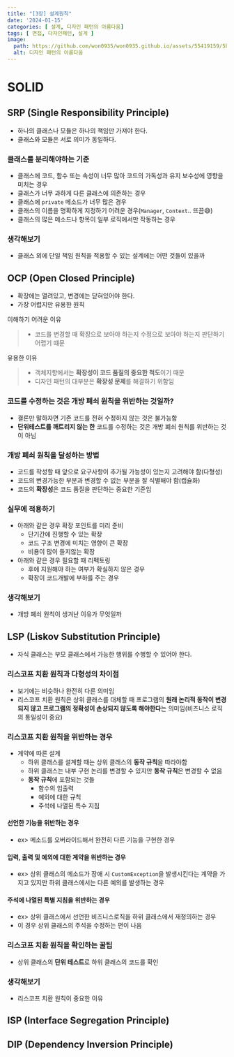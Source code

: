 ```yaml
---
title: "[3장] 설계원칙"
date: '2024-01-15'
categories: [ 설계, 디자인 패턴의 아름다움]
tags: [ 면접, 다자인패턴, 설계 ]
image:
  path: https://github.com/won0935/won0935.github.io/assets/55419159/5b3c1887-0957-4817-965c-d4fa6e7330c6
  alt: 디자인 패턴의 아름다움
---
```



# SOLID

## SRP (Single Responsibility Principle)
- 하나의 클래스나 모듈은 하나의 책임만 가져야 한다.
- 클래스와 모듈은 서로 의미가 동일하다.

### 클래스를 분리해야하는 기준
- 클래스에 코드, 함수 또는 속성이 너무 많아 코드의 가독성과 유지 보수성에 영향을 미치는 경우
- 클래스가 너무 과하게 다른 클래스에 의존하는 경우
- 클래스에 `private` 메소드가 너무 많은 경우
- 클래스의 이름을 명확하게 지정하기 어려운 경우(`Manager`, `Context`.. 뜨끔😅) 
- 클래스의 많은 메소드나 항목이 일부 로직에서만 작동하는 경우

### 생각해보기
- 클래스 외에 단일 책임 원칙을 적용할 수 있는 설계에는 어떤 것들이 있을까


## OCP (Open Closed Principle)
- 확장에는 열려있고, 변경에는 닫혀있어야 한다.
- 가장 어렵지만 유용한 원칙

이해하기 어려운 이유
> - 코드를 변경할 때 확장으로 보아야 하는지 수정으로 보아야 하는지 판단하기 어렵기 떄문

유용한 이유
> - 객체지향에서는 **확장성이 코드 품질의 중요한 척도**이기 때문
> - 디자인 패턴의 대부분은 **확장성 문제**를 해결하기 위함임

### 코드를 수정하는 것은 개방 폐쇠 원칙을 위반하는 것일까?
- 결론만 말하자면 기존 코드를 전혀 수정하지 않는 것은 불가능함
- **단위테스트를 깨트리지 않는 한** 코드를 수정하는 것은 개방 폐쇠 원칙를 위반하는 것이 아님

### 개방 폐쇠 원칙을 달성하는 방법
- 코드를 작성할 때 앞으로 요구사항이 추가될 가능성이 있는지 고려해야 함(다형성)
- 코드의 변경가능한 부분과 변경할 수 없는 부분을 잘 식별해야 함(캡슐화)
- 코드의 **확장성**은 코드 품질을 판단하는 중요한 기준임

### 실무에 적용하기
- 아래와 같은 경우 확장 포인트를 미리 준비 
  - 단기간에 진행할 수 있는 확장
  - 코드 구조 변경에 미치는 영향이 큰 확장 
  - 비용이 많이 들지않는 확장
- 아래와 같은 경우 필요할 때 리펙토링
  - 후에 지원해야 하는 여부가 확실하지 않은 경우
  - 확장이 코드개발에 부하를 주는 경우

### 생각해보기
- 개방 폐쇠 원칙이 생겨난 이유가 무엇일까


## LSP (Liskov Substitution Principle)
- 자식 클래스는 부모 클래스에서 가능한 행위를 수행할 수 있어야 한다.

### 리스코프 치환 원칙과 다형성의 차이점
- 보기에는 비슷하나 완전히 다른 의미임
- 리스코프 치환 원칙은 상위 클래스를 대체할 때 프로그램의 **원래 논리적 동작이 변경되지 않고 프로그램의 정확성이 손상되지 않도록 해야한다**는 의미임(비즈니스 로직의 통일성이 중요)

### 리스코프 치환 원칙을 위반하는 경우
- 계약에 따른 설계
  - 하위 클래스를 설계할 때는 상위 클래스의 **동작 규칙**을 따라야함
  - 하위 클래스는 내부 구현 논리를 변경할 수 있지만 **동작 규칙**은 변경할 수 없음
  - **동작 규칙**에 포함되는 것들
    - 함수의 입출력
    - 예외에 대한 규칙
    - 주석에 나열된 특수 지침

#### 선언한 기능을 위반하는 경우
- ex> 메소드를 오버라이드해서 완전히 다른 기능을 구현한 경우

#### 입력, 출력 및 예외에 대한 계약을 위반하는 경우
- ex> 상위 클래스의 메소드가 장애 시 `CustomException`을 발생시킨다는 계약을 가지고 있지만 하위 클래스에서는 다른 예외를 발생하는 경우

#### 주석에 나열된 특별 지침을 위반하는 경우
- ex> 상위 클래스에서 선언한 비즈니스로직을 하위 클래스에서 재정의하는 경우
- 이 경우 상위 클래스의 주석을 수정하는 편이 나음

### 리스코프 치환 원칙을 확인하는 꿀팁
- 상위 클래스의 **단위 테스트**로 하위 클래스의 코드를 확인

### 생각해보기
- 리스코프 치환 원칙이 중요한 이유


## ISP (Interface Segregation Principle)



## DIP (Dependency Inversion Principle)
